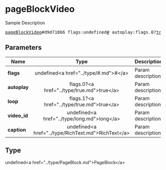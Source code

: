 # pageBlockVideo

Sample Description

<pre>
<a href="../constructor/pageBlockVideo.md">pageBlockVideo</a>#d9d71866 flags:undefined<a href="../type/#.md">#</a> autoplay:flags.0?<a href="../type/true.md">true</a> loop:flags.1?<a href="../type/true.md">true</a> video_id:undefined<a href="../type/long.md">long</a> caption:undefined<a href="../type/RichText.md">RichText</a> = undefined<a href="../type/PageBlock.md">PageBlock</a>;
</pre>

## Parameters

| Name | Type | Description |
|------|:----:|-------------|
| **flags** | undefined&lt;a href=&#34;../type/#.md&#34;&gt;#&lt;/a&gt; | Param description |
| **autoplay** | flags.0?&lt;a href=&#34;../type/true.md&#34;&gt;true&lt;/a&gt; | Param description |
| **loop** | flags.1?&lt;a href=&#34;../type/true.md&#34;&gt;true&lt;/a&gt; | Param description |
| **video_id** | undefined&lt;a href=&#34;../type/long.md&#34;&gt;long&lt;/a&gt; | Param description |
| **caption** | undefined&lt;a href=&#34;../type/RichText.md&#34;&gt;RichText&lt;/a&gt; | Param description |

## Type

undefined&lt;a href=&#34;../type/PageBlock.md&#34;&gt;PageBlock&lt;/a&gt;
